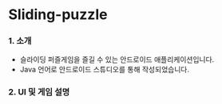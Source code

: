 # Sliding-puzzle
### 1. 소개
  - 슬라이딩 퍼즐게임을 즐길 수 있는 안드로이드 애플리케이션입니다.
  - Java 언어로 안드로이드 스튜디오를 통해 작성되었습니다.

### 2. UI 및 게임 설명
  
